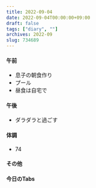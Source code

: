 ```yaml
---
title: 2022-09-04
date: 2022-09-04T00:00:00+09:00
draft: false
tags: ["diary", ""]
archives: 2022-09
slug: 734689
---
```

#### 午前
- 息子の朝食作り
- プール
- 昼食は自宅で
#### 午後
- ダラダラと過ごす
#### 体調
- 74
#### その他
#### 今日のTabs